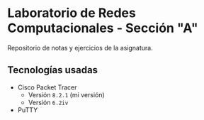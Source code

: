# Laboratorio de Redes Computacionales - Sección "A"

Repositorio de notas y ejercicios de la asignatura.

## Tecnologías usadas

* Cisco Packet Tracer
  * Versión `8.2.1` (mi versión)
  * Versión `6.2iv`
* PuTTY